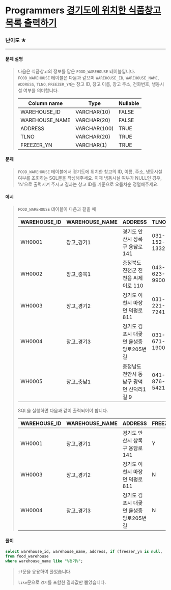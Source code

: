 # Programmers [경기도에 위치한 식품창고 목록 출력하기](https://school.programmers.co.kr/learn/courses/30/lessons/131114)

### 난이도 ★

---

#### 문제 설명

> 다음은 식품창고의 정보를 담은 `FOOD_WAREHOUSE` 테이블입니다. `FOOD_WAREHOUSE` 테이블은 다음과 같으며 `WAREHOUSE_ID`, `WAREHOUSE_NAME`, `ADDRESS`, `TLNO`, `FREEZER_YN`는 창고 ID, 창고 이름, 창고 주소, 전화번호, 냉동시설 여부를 의미합니다.
>
> | Column name    | Type         | Nullable |
> | -------------- | ------------ | -------- |
> | WAREHOUSE_ID   | VARCHAR(10)  | FALSE    |
> | WAREHOUSE_NAME | VARCHAR(20)  | FALSE    |
> | ADDRESS        | VARCHAR(100) | TRUE     |
> | TLNO           | VARCHAR(20)  | TRUE     |
> | FREEZER_YN     | VARCHAR(1)   | TRUE     |

#### 문제

>`FOOD_WAREHOUSE` 테이블에서 경기도에 위치한 창고의 ID, 이름, 주소, 냉동시설 여부를 조회하는 SQL문을 작성해주세요. 이때 냉동시설 여부가 NULL인 경우, 'N'으로 출력시켜 주시고 결과는 창고 ID를 기준으로 오름차순 정렬해주세요.

#### 예시

>`FOOD_WAREHOUSE` 테이블이 다음과 같을 때
>
>| WAREHOUSE_ID | WAREHOUSE_NAME | ADDRESS                                   | TLNO         | FREEZER_YN |
>| ------------ | -------------- | ----------------------------------------- | ------------ | ---------- |
>| WH0001       | 창고_경기1     | 경기도 안산시 상록구 용담로 141           | 031-152-1332 | Y          |
>| WH0002       | 창고_충북1     | 충청북도 진천군 진천읍 씨제이로 110       | 043-623-9900 | Y          |
>| WH0003       | 창고_경기2     | 경기도 이천시 마장면 덕평로 811           | 031-221-7241 | NULL       |
>| WH0004       | 창고_경기3     | 경기도 김포시 대곶면 율생중앙로205번길    | 031-671-1900 | N          |
>| WH0005       | 창고_충남1     | 충청남도 천안시 동남구 광덕면 신덕리1길 9 | 041-876-5421 | Y          |
>
>SQL을 실행하면 다음과 같이 출력되어야 합니다.
>
>| WAREHOUSE_ID | WAREHOUSE_NAME | ADDRESS                                | FREEZER_YN |
>| ------------ | -------------- | -------------------------------------- | ---------- |
>| WH0001       | 창고_경기1     | 경기도 안산시 상록구 용담로 141        | Y          |
>| WH0003       | 창고_경기2     | 경기도 이천시 마장면 덕평로 811        | N          |
>| WH0004       | 창고_경기3     | 경기도 김포시 대곶면 율생중앙로205번길 | N          |

#### 풀이

```sql
select warehouse_id, warehouse_name, address, if (freezer_yn is null, 'N', freezer_yn) as freezer_un
from food_warehouse
where warehouse_name like "%경기%";
```

> `if`문을 응용하여 풀었습니다.
>
> `like`문으로 `경기`를 포함한 결과값만 뽑았습니다.
